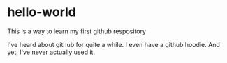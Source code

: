 # hello-world
This is a way to learn my first github respository

I've heard about github for quite a while. I even have a github hoodie. And yet, I've never actually used it.

